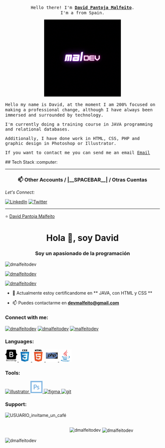 <p align="center">
  <br>
  <samp>
    Hello there! I'm <b><a rel="nofollow noopener noreferrer" target="_blank" href="https://www.maldev.es">David Pantoja Malfeito</a></b>.
    <br>I'm a  from Spain.<br>
  </samp>
</p>

  <p align="center"> <img src='https://github.com/DMalfeitoDev/DMalfeitoDev/blob/main/Dev.gif' alt='Gif' height='250'></p>
  <samp>  
Hello my name is David, at the moment I am 200% focused on making a professional change, although I have always been immersed and surrounded by technology. 

I'm currently doing a training course in JAVA programming and relational databases.

Additionally, I have done work in HTML, CSS, PHP and graphic design in Photoshop or Illustrator.

If you want to contact me you can send me an email <a href="mailto:jose.david.pantoja.malfeito@gmx.com">Email</a>
</p>
  </samp>
## Tech Stack :computer:



____



<h3 align="center"> 📫 Other Accounts / |__SPACEBAR__| / Otras Cuentas</h3>
<div align="left">

<i>Let's Connect:</i><br>

<a href="https://www.linkedin.com/in/davidpm81/" target="_blank"><img src="https://img.shields.io/badge/LinkedIn-%230077B5.svg?&style=flat-square&logo=linkedin&logoColor=white" alt="LinkedIn"></a>
<a href="https://twitter.com/MalfeitoDev" target="_blank"><img src="https://img.shields.io/badge/-Twitter-1da1f2?style=flat-square&labelColor=1da1f2&logo=twitter&logoColor=white" alt="Twitter"></a>

</div>

</p>

____


<p align="center">

⭐️ [David Pantoja Malfeito](https://github.com/DMalfeitoDev)

</p>


<h1 align="center">Hola 👋, soy David</h1>
<h3 align="center">Soy un apasionado de la programación</h3>

<p align="left"> <img src="https://komarev.com/ghpvc/?username=dmalfeitodev&label=Profile%20views&color=0e75b6&style=flat" alt="dmalfeitodev" /> </p>

<p align="left"> <a href="https://github.com/ryo-ma/github-profile-trophy"><img src="https://github-profile-trophy.vercel.app/?username=dmalfeitodev" alt="dmalfeitodev" /></a> </p>

<p align="left"> <a href="https://twitter.com/dmalfeitodev" target="blank"><img src="https://img.shields.io/twitter/follow/dmalfeitodev?logo=twitter&style=for-the-badge" alt="dmalfeitodev" /></a> </p>

- 🌱 Actualmente estoy certificandome en ** JAVA, con HTML y CSS **

- 📫 Puedes contactarme en **devmalfeito@gmail.com**

<h3 align="left">Connect with me:</h3>
<p align="left">
<a href="https://codepen.io/dmalfeitodev" target="blank"><img align="center" src="https://raw.githubusercontent.com/rahuldkjain/github-profile-readme-generator/master/src/images/icons/Social/codepen.svg" alt="dmalfeitodev" height="30" width="40" /></a> <a href="https://twitter.com/dmalfeitodev" target="blank"><img align="center" src="https://raw.githubusercontent.com/rahuldkjain/github-profile-readme-generator/master/src/images/icons/Social/twitter.svg" alt="dmalfeitodev" height="30" width="40" /></a> <a href="https://www.youtube.com/c/malfeitodev" target="blank"><img align="center" src="https://raw.githubusercontent.com/rahuldkjain/github-profile-readme-generator/master/src/images/icons/Social/youtube.svg" alt="malfeitodev" height="30" width="40" /></a>
</p>

<h3 align="left">Languages:</h3>
<p align="left"> <a href="https://getbootstrap.com" target="_blank" rel="noreferrer"> <img src="https://raw.githubusercontent.com/devicons/devicon/master/icons/bootstrap/bootstrap-plain-wordmark.svg" alt="bootstrap" width="40" height="40"/> </a> <a href="https://www.w3schools.com/css/" target="_blank" rel="noreferrer"> <img src="https://raw.githubusercontent.com/devicons/devicon/master/icons/css3/css3-original-wordmark.svg" alt="css3" width="40" height="40"/> </a> <a href="https://www.w3.org/html/" target="_blank" rel="noreferrer"> <img src="https://raw.githubusercontent.com/devicons/devicon/master/icons/html5/html5-original-wordmark.svg" alt="html5" width="40" height="40"/> </a> <a href="https://www.php.net" target="_blank" rel="noreferrer"> <img src="https://raw.githubusercontent.com/devicons/devicon/master/icons/php/php-original.svg" alt="php" width="40" height="40"/> </a> <a href="https://www.java.com" target="_blank" rel="noreferrer"> <img src="https://raw.githubusercontent.com/devicons/devicon/master/icons/java/java-original.svg" alt="java" width="40" height="40"/> </a> 

  
<h3 align="left">Tools:</h3>

<a href="https://www.adobe.com/in/products/illustrator.html" target="_blank" rel="noreferrer"> <img src="https://www.vectorlogo.zone/logos/adobe_illustrator/adobe_illustrator-icon.svg" alt="illustrator" width="40" height="40"/> </a>
<a href="https://www.photoshop.com/en" target="_blank" rel="noreferrer"> <img src="https://raw.githubusercontent.com/devicons/devicon/master/icons/photoshop/photoshop-line.svg" alt="photoshop" width="40" height="40"/> </a>
<a href="https://www.figma.com/" target="_blank" rel="noreferrer"> <img src="https://www.vectorlogo.zone/logos/figma/figma-icon.svg" alt="figma" width="40" height="40"/> </a> 
<a href="https://git-scm.com/" target="_blank" rel="noreferrer"> <img src="https://www.vectorlogo.zone/logos/git-scm/git-scm-icon.svg" alt="git" width="40" height="40"/> </a>

 
 </p>

<h3 align="left">Support:</h3>
<p><a href="https://www.buymeacoffee.com/USUARIO_invitame_un_café"> <img align="left" src="https://cdn.buymeacoffee.com/buttons/v2/default-yellow.png" height="50" width="210" alt="USUARIO_invitame_un_café" /></a></p><br>
<br>

<p><img align="left" src="https://github-readme-stats.vercel.app/api/top-langs?username=dmalfeitodev&show_icons=true&locale=en&layout=compact" alt="dmalfeitodev" /></p>

<p>&nbsp;<img align="center" src="https://github-readme-stats.vercel.app/api?username=dmalfeitodev&show_icons=true&locale=en" alt="dmalfeitodev" /></p>

<p><img align="center" src="https://github-readme-streak-stats.herokuapp.com/?user=dmalfeitodev&" alt="dmalfeitodev" /></p>

